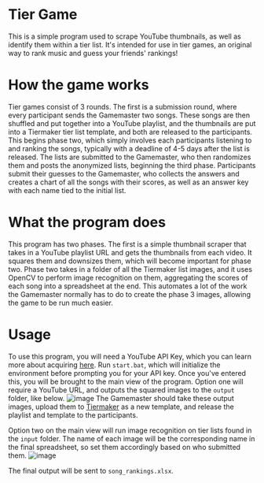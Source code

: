 # Tier Game
This is a simple program used to scrape YouTube thumbnails, as well as identify them within a tier list. It's intended for use in tier games, an original way to rank music and guess your friends' rankings!

# How the game works
Tier games consist of 3 rounds. The first is a submission round, where every participant sends the Gamemaster two songs. These songs are then shuffled and put together into a YouTube playlist, and the thumbnails are put into a Tiermaker tier list template, and both are released to the participants. This begins phase two, which simply involves each participants listening to and ranking the songs, typically with a deadline of 4-5 days after the list is released. The lists are submitted to the Gamemaster, who then randomizes them and posts the anonymized lists, beginning the third phase. Participants submit their guesses to the Gamemaster, who collects the answers and creates a chart of all the songs with their scores, as well as an answer key with each name tied to the initial list.

# What the program does
This program has two phases. The first is a simple thumbnail scraper that takes in a YouTube playlist URL and gets the thumbnails from each video. It squares them and downsizes them, which will become important for phase two. Phase two takes in a folder of all the Tiermaker list images, and it uses OpenCV to perform image recognition on them, aggregating the scores of each song into a spreadsheet at the end. This automates a lot of the work the Gamemaster normally has to do to create the phase 3 images, allowing the game to be run much easier.

# Usage
To use this program, you will need a YouTube API Key, which you can learn more about acquiring [here](https://developers.google.com/youtube/v3/getting-started). Run ```start.bat```, which will initialize the environment before prompting you for your API key. Once you've entered this, you will be brought to the main view of the program. Option one will require a YouTube URL, and outputs the squared images to the ```output``` folder, like below.
![image](https://github.com/user-attachments/assets/3fd47189-a501-41f4-ae6f-9a95e5de3ee6)
The Gamemaster should take these output images, upload them to [Tiermaker](https://tiermaker.com/categories/create/) as a new template, and release the playlist and template to the participants.


Option two on the main view will run image recognition on tier lists found in the ```input``` folder. The name of each image will be the corresponding name in the final spreadsheet, so set them accordingly based on who submitted them.
![image](https://github.com/user-attachments/assets/97ebfdea-6185-4f4c-92a7-d3e54e92f93a)


The final output will be sent to ```song_rankings.xlsx```.
